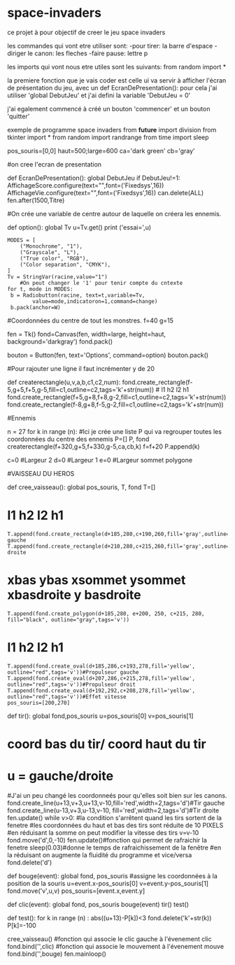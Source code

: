 # space-invaders

ce projet à pour objectif de creer le jeu space invaders

les commandes qui vont etre utiliser sont:
-pour tirer: la barre d'espace
-diriger le canon: les fleches
-faire pause: lettre p

les imports qui vont nous etre utiles sont les suivants:
from random import *


la premiere fonction que je vais coder est celle ui va servir à afficher l'écran de présentation du jeu, avec un 
def EcranDePresentation():
pour cela j'ai utiliser 'global DebutJeu' et j'ai defini la variable 'DebutJeu = 0'

j'ai egalement commencé à créé un bouton 'commencer' et un bouton 'quitter'



exemple de programme space invaders
from __future__ import division
from tkinter import *
from random import randrange
from time import sleep
 
pos_souris=[0,0]
haut=500;large=600
ca='dark green'
cb='gray'

#on cree l'ecran de presentation

def EcranDePresentation():
    global DebutJeu
    if DebutJeu!=1:
        AffichageScore.configure(text="",font=('Fixedsys',16))
        AffichageVie.configure(text="",font=('Fixedsys',16))
        can.delete(ALL)
        fen.after(1500,Titre)

 
 
#On crée une variable de centre autour de laquelle on créera les ennemis.
 
def option():
    global Tv
    u=Tv.get()
    print ('essai=',u)
 
 
    MODES = [
        ("Monochrome", "1"),
        ("Grayscale", "L"),
        ("True color", "RGB"),
        ("Color separation", "CMYK"),
    ]
    Tv = StringVar(racine,value="1")
        #On peut changer le '1' pour tenir compte du cntexte
    for t, mode in MODES:
     b = Radiobutton(racine, text=t,variable=Tv,
            value=mode,indicatoron=1,command=change)
     b.pack(anchor=W)
 
#Coordonnées du centre de tout les monstres.
f=40
g=15
 
fen = Tk()
fond=Canvas(fen, width=large, height=haut, background='darkgray')
fond.pack()
 
bouton = Button(fen, text='Options', command=option)
bouton.pack()
 
 
 
 
#Pour rajouter une ligne il faut incrémenter y de 20
 
def createrectangle(u,v,a,b,c1,c2,num):
    fond.create_rectangle(f-5,g+5,f+5,g-5,fill=c1,outline=c2,tags='k'+str(num))
    #                     l1   h2    l2    h1
    fond.create_rectangle(f+5,g+8,f+8,g-2,fill=c1,outline=c2,tags='k'+str(num))
    fond.create_rectangle(f-8,g+8,f-5,g-2,fill=c1,outline=c2,tags='k'+str(num))
 
 
#Ennemis
 
 
n = 27
for k in range (n):
#Ici je crée une liste P qui va regrouper toutes les coordonnées du centre des ennemis
    P=[]
    P, fond
    createrectangle(f+320,g+5,f+330,g-5,ca,cb,k)
    f=f+20
    P.append(k)
 
c=0 #Largeur 2
d=0 #Largeur 1
e=0 #Largeur sommet polygone
 
#VAISSEAU DU HEROS
 
def cree_vaisseau():
    global pos_souris, T, fond
    T=[]
#                         l1  h2  l2  h1
    T.append(fond.create_rectangle(d+185,280,c+190,260,fill='gray',outline='black',tags='v'))#Tireur gauche
    T.append(fond.create_rectangle(d+210,280,c+215,260,fill='gray',outline='black',tags='v'))#Tireur droite
#                       xbas ybas xsommet ysommet xbasdroite y basdroite
    T.append(fond.create_polygon(d+185,280, e+200, 250, c+215, 280, fill="black", outline="gray",tags='v'))
#                    l1  h2  l2  h1
    T.append(fond.create_oval(d+185,286,c+193,278,fill='yellow', outline="red",tags='v'))#Propulseur gauche
    T.append(fond.create_oval(d+207,286,c+215,278,fill='yellow', outline="red",tags='v'))#Propulseur droit
    T.append(fond.create_oval(d+192,292,c+208,278,fill='yellow', outline="red",tags='v'))#Effet vitesse
    pos_souris=[200,270]
 
def tir():
    global fond,pos_souris
    u=pos_souris[0]
    v=pos_souris[1]
#               coord bas du tir/ coord haut du tir
#               u = gauche/droite
#J'ai un peu changé les coordonneés pour qu'elles soit bien sur les canons.
    fond.create_line(u+13,v+3,u+13,v-10,fill='red',width=2,tags='d')#Tir gauche
    fond.create_line(u-13,v+3,u-13,v-10, fill='red',width=2,tags='d')#Tir droite
    fen.update()
    while v>0: #la condition s'arrêtent quand les tirs sortent de la fenetre
#les coordonnées du haut et bas des tirs sont réduite de 10 PIXELS
#en réduisant la somme on peut modifier la vitesse des tirs
        v=v-10
        fond.move('d',0,-10)
        fen.update()#fonction qui permet de rafraichir la fenetre
        sleep(0.03)#donne le temps de rafraichissement de la fenêtre
        #en la réduisant on augmente la fluidité du programme et vice/versa
    fond.delete('d')
 
def bouge(event):
    global fond, pos_souris
    #assigne les coordonnées à la position de la souris
    u=event.x-pos_souris[0]
    v=event.y-pos_souris[1]
    fond.move('v',u,v)
    pos_souris=[event.x,event.y]
 
def clic(event):
    global fond, pos_souris
    bouge(event)
    tir()
    test()
 
def test():
    for k in range (n) :
        abs((u+13)-P[k])<3
        fond.delete('k'+str(k))
        P[k]=-100
 
 
cree_vaisseau()
#fonction qui associe le clic gauche à l'évenement clic
fond.bind('<ButtonPress-1>',clic)
#fonction qui associe le mouvement à l'évenement mouve
fond.bind('<Motion>',bouge)
fen.mainloop()



